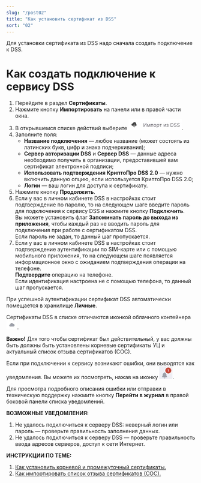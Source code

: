 ```yaml
---
slug: "/post02"
title: "Как установить сертификат из DSS"
sort: "02"
---
```


Для установки сертификата из DSS надо сначала создать подключение к DSS.

# Как создать подключение к сервису DSS

1. Перейдите в раздел **Сертификаты**.
2. Нажмите кнопку **Импортировать** на панели или в правой части окна.
3. В открывшемся списке действий выберите ![DSS-button.jpg](./images/DSS-button.jpg "Импорт из DSS").
4. Заполните поля:
     - **Название подключения** — любое название (может состоять из латинских букв, цифр и знака подчеркивания);
     - **Сервер авторизации DSS** и **Сервер DSS** — данные адреса необходимо получить в организации, предоставившей вам сертификат электронной подписи;
     - **Использовать подтверждения КриптоПро DSS 2.0** — нужно включить данную опцию, если используется КриптоПро DSS 2.0;
     - **Логин** — ваш логин  для доступа к сертификату.
5. Нажмите кнопку **Продолжить**.
6. Если у вас в личном кабинете DSS в настройках стоит подтверждение по паролю, то на следующем шаге введите пароль для подключения к сервису DSS и нажмите кнопку **Подключить**.   
Вы можете установить флаг **Запоминать пароль до выхода из приложения**, чтобы каждый раз не вводить  пароль для подключения  при работе с сертификатом DSS.  
    Если пароль не задан, то данный шаг пропускается.
7. Если у вас в личном кабинете DSS в настройках стоит подтверждение аутентификации по SIM-карте или с помощью мобильного приложения, то на следующем шаге появляется информационное окно с ожиданием подтверждения операции на телефоне.  
**Подтвердите** операцию на телефоне.  
    Если идентификация настроена не с помощью телефона, то данный шаг пропускается.

При успешной аутентификации сертификат DSS автоматически помещается в хранилище **Личные**.

Сертификаты DSS в списке отличаются иконкой облачного контейнера ![cloud-icon.jpg](./images/cloud-icon.jpg "Иконка сертификата DSS").

**Важно!** Для того чтобы сертификат был действительный, у вас должны быть должны быть установлены корневые сертификаты УЦ и актуальный список отзыва сертификатов (СОС).

Если при подключении к сервису возникают ошибки, они выводятся как уведомления. Вы можете их посмотреть, нажав на иконку ![notifications-button.jpg](./images/notifications-button.jpg "События"). 

Для просмотра подробного описания ошибки или отправки в техническую поддержку нажмите кнопку **Перейти в журнал** в правой боковой панели списка уведомлений.

**ВОЗМОЖНЫЕ УВЕДОМЛЕНИЯ:**  
1. Не удалось подключиться к серверу DSS: неверный логин или пароль — проверьте правильность заполнения данных.  
2. Не удалось подключиться к серверу DSS — проверьте правильность ввода адресов серверов, доступ к сети Интернет.  

**ИНСТРУКЦИИ ПО ТЕМЕ:**   
1. [Как установить корневой и промежуточный сертификаты.](https://docs.cryptoarm.ru/07-v3.2.9/008-certs/05-import-UC-certs)  
3. [Как импортировать список отзыва сертификатов (СОС).](https://docs.cryptoarm.ru/07-v3.2.9/008-certs/07-import-crl)  